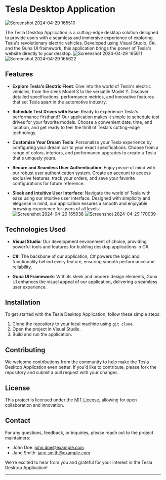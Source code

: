 # Tesla Desktop Application
![Screenshot 2024-04-29 165510](https://github.com/SusithD/Tesla-Desktop-Application/assets/67213765/2e9f7416-94de-4678-b6c7-b16d6aeb3d98)

The Tesla Desktop Application is a cutting-edge desktop solution designed to provide users with a seamless and immersive experience of exploring Tesla's revolutionary electric vehicles. Developed using Visual Studio, C#, and the Guna UI framework, this application brings the power of Tesla's website directly to your desktop.
![Screenshot 2024-04-29 165611](https://github.com/SusithD/Tesla-Desktop-Application/assets/67213765/9cf745a0-e73e-40fc-b4e2-1b12f391358c)
![Screenshot 2024-04-29 165622](https://github.com/SusithD/Tesla-Desktop-Application/assets/67213765/42389bd5-4b85-410a-9e2d-88a95d847995)

## Features

- **Explore Tesla's Electric Fleet**: Dive into the world of Tesla's electric vehicles, from the sleek Model S to the versatile Model Y. Discover detailed specifications, performance metrics, and innovative features that set Tesla apart in the automotive industry.

- **Schedule Test Drives with Ease**: Ready to experience Tesla's performance firsthand? Our application makes it simple to schedule test drives for your favorite models. Choose a convenient date, time, and location, and get ready to feel the thrill of Tesla's cutting-edge technology.

- **Customize Your Dream Tesla**: Personalize your Tesla experience by configuring your dream car to your exact specifications. Choose from a range of colors, interiors, and performance upgrades to create a Tesla that's uniquely yours.

- **Secure and Seamless User Authentication**: Enjoy peace of mind with our robust user authentication system. Create an account to access exclusive features, track your orders, and save your favorite configurations for future reference.

- **Sleek and Intuitive User Interface**: Navigate the world of Tesla with ease using our intuitive user interface. Designed with simplicity and elegance in mind, our application ensures a smooth and enjoyable browsing experience for users of all levels.
![Screenshot 2024-04-29 165938](https://github.com/SusithD/Tesla-Desktop-Application/assets/67213765/2c2c562c-42bc-4328-a157-56dc0c9fd29e)
![Screenshot 2024-04-29 170039](https://github.com/SusithD/Tesla-Desktop-Application/assets/67213765/3d84fe28-d83d-427f-be5d-40990e913522)

## Technologies Used

- **Visual Studio**: Our development environment of choice, providing powerful tools and features for building desktop applications in C#.
  
- **C#**: The backbone of our application, C# powers the logic and functionality behind every feature, ensuring smooth performance and reliability.
  
- **Guna UI Framework**: With its sleek and modern design elements, Guna UI enhances the visual appeal of our application, delivering a seamless user experience.

## Installation

To get started with the Tesla Desktop Application, follow these simple steps:

1. Clone the repository to your local machine using `git clone`.
2. Open the project in Visual Studio.
3. Build and run the application.

## Contributing

We welcome contributions from the community to help make the Tesla Desktop Application even better. If you'd like to contribute, please fork the repository and submit a pull request with your changes.

## License

This project is licensed under the [MIT License](LICENSE), allowing for open collaboration and innovation.

## Contact

For any questions, feedback, or inquiries, please reach out to the project maintainers:

- John Doe: john.doe@example.com
- Jane Smith: jane.smith@example.com

We're excited to hear from you and grateful for your interest in the Tesla Desktop Application!

---
